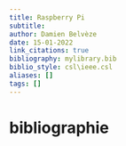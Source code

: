 ```yaml
---
title: Raspberry Pi
subtitle:
author: Damien Belvèze
date: 15-01-2022
link_citations: true
bibliography: mylibrary.bib
biblio_style: csl\ieee.csl
aliases: []
tags: []
---
```








# bibliographie

